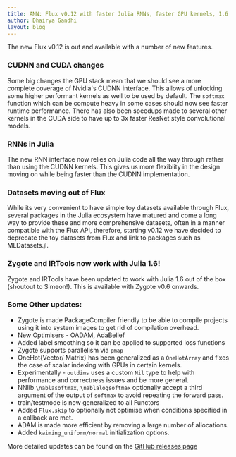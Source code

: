 ```yaml
---
title: ANN: Flux v0.12 with faster Julia RNNs, faster GPU kernels, 1.6 support and more
author: Dhairya Gandhi
layout: blog
---
```


The new Flux v0.12 is out and available with a number of new features.

### CUDNN and CUDA changes

Some big changes the GPU stack mean that we should see a more complete coverage of Nvidia's CUDNN interface. This allows of unlocking some higher performant kernels as well to be used by default. The `softmax` function which can be compute heavy in some cases should now see faster runtime performance. There has also been speedups made to several other kernels in the CUDA side to have up to 3x faster ResNet style convolutional models.

### RNNs in Julia

The new RNN interface now relies on Julia code all the way through rather than using the CUDNN kernels. This gives us more flexiblity in the design moving on while being faster than the CUDNN implementation.

### Datasets moving out of Flux

While its very convenient to have simple toy datasets available through Flux, several packages in the Julia ecosystem have matured and come a long way to provide these and more comprehensive datasets, often in a manner compatible with the Flux API, therefore, starting v0.12 we have decided to deprecate the toy datasets from Flux and link to packages such as MLDatasets.jl.

### Zygote and IRTools now work with Julia 1.6!

Zygote and IRTools have been updated to work with Julia 1.6 out of the box (shoutout to Simeon!).
This is available with Zygote v0.6 onwards.

### Some Other updates:
* Zygote is made PackageCompiler friendly to be able to compile projects using it into system images to get rid of compilation overhead.
* New Optimisers - OADAM, AdaBelief
* Added label smoothing so it can be applied to supported loss functions
* Zygote supports parallelism via `pmap`
* OneHot{Vector/ Matrix} has been generalized as a `OneHotArray` and fixes the case of scalar indexing with GPUs in certain kernels.
* Experimentally - `outdims` uses a custom `Nil` type to help with performance and correctness issues and be more general.
* NNlib `\nablasoftmax`, `\nablalogsoftmax` optionally accept a third argument of the output of `softmax` to avoid repeating the forward pass.
* train/testmode is now generalized to all Functors
* Added `Flux.skip` to optionally not optimise when conditions specified in a callback are met.
* ADAM is made more efficient by removing a large number of allocations.
* Added `kaiming_uniform/normal` initialization options.

More detailed updates can be found on the [GitHub releases page](https://github.com/FluxML/Flux.jl/releases/tag/v0.12.0)
